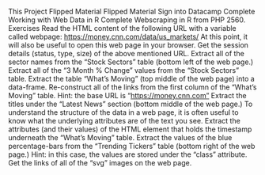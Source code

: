 This Project
Flipped Material
Flipped Material
Sign into Datacamp
Complete Working with Web Data in R
Complete Webscraping in R from PHP 2560.
Exercises
Read the HTML content of the following URL with a variable called webpage: https://money.cnn.com/data/us_markets/ At this point, it will also be useful to open this web page in your browser.
Get the session details (status, type, size) of the above mentioned URL.
Extract all of the sector names from the “Stock Sectors” table (bottom left of the web page.)
Extract all of the “3 Month % Change” values from the “Stock Sectors” table.
Extract the table “What’s Moving” (top middle of the web page) into a data-frame.
Re-construct all of the links from the first column of the “What’s Moving” table. Hint: the base URL is “https://money.cnn.com”
Extract the titles under the “Latest News” section (bottom middle of the web page.)
To understand the structure of the data in a web page, it is often useful to know what the underlying attributes are of the text you see. Extract the attributes (and their values) of the HTML element that holds the timestamp underneath the “What’s Moving” table.
Extract the values of the blue percentage-bars from the “Trending Tickers” table (bottom right of the web page.) Hint: in this case, the values are stored under the “class” attribute.
Get the links of all of the “svg” images on the web page.
